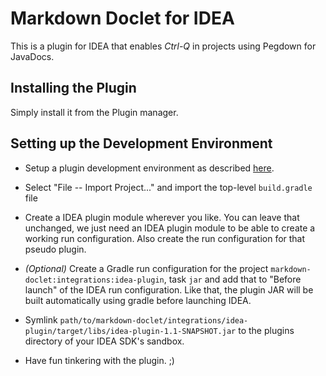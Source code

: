 Markdown Doclet for IDEA
========================

This is a plugin for IDEA that enables *Ctrl-Q* in projects using Pegdown for JavaDocs.


Installing the Plugin
---------------------

Simply install it from the Plugin manager.


Setting up the Development Environment
--------------------------------------

 *  Setup a plugin development environment as described [here](http://www.jetbrains.org/display/IJOS/Writing+Plug-ins).
 
 *  Select "File -- Import Project..." and import the top-level `build.gradle` file
 
 *  Create a IDEA plugin module wherever you like. You can leave that unchanged, we just need an IDEA plugin module to be able to create a working run configuration. Also create the run configuration for that pseudo plugin.
 
 *  *(Optional)* Create a Gradle run configuration for the project `markdown-doclet:integrations:idea-plugin`, task `jar` and add that to "Before launch" of the IDEA run configuration. Like that, the plugin JAR will be built automatically using gradle before launching IDEA.
 
 *  Symlink `path/to/markdown-doclet/integrations/idea-plugin/target/libs/idea-plugin-1.1-SNAPSHOT.jar` to the plugins directory of your IDEA SDK's sandbox.

 * Have fun tinkering with the plugin. ;)
